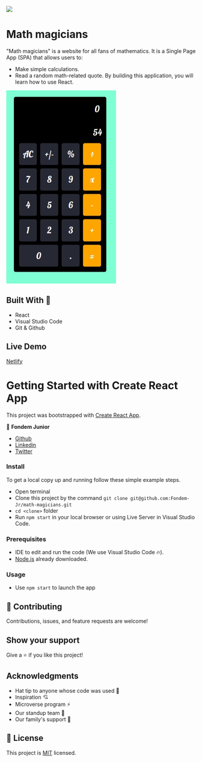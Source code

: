 ![](https://img.shields.io/badge/Microverse-blueviolet)

# Math magicians
"Math magicians" is a website for all fans of mathematics. It is a Single Page App (SPA) that allows users to:
- Make simple calculations.
- Read a random math-related quote.
By building this application, you will learn how to use React.

![screenshot](./src/components/assets/mathmagicians.jpeg)
## Built With 🔨

- React
- Visual Studio Code
- Git & Github
## Live Demo

[Netlify](https://confident-kilby-c02203.netlify.app/)
# Getting Started with Create React App

This project was bootstrapped with [Create React App](https://github.com/facebook/create-react-app).

👤 **Fondem Junior**

 - [Github](https://github.com/Fondem-Jr)
 - [Linkedin](https://www.linkedin.com/in/fondem-junior-57484744/)
 - [Twitter](https://twitter.com/OpportunistZeus)

### Install

To get a local copy up and running follow these simple example steps.
- Open terminal
- Clone this project by the command `git clone git@github.com:Fondem-Jr/math-magicians.git`
- `cd <clone>` folder
- Run `npm start` in your local browser or using Live Server in Visual Studio Code.

### Prerequisites

- IDE to edit and run the code (We use Visual Studio Code 🔥).
- [Node.js](https://nodejs.org/en/download/) already downloaded.

### Usage

- Use ```npm start``` to launch the app 

## 🤝 Contributing

Contributions, issues, and feature requests are welcome!

## Show your support

Give a ⭐️ if you like this project!


## Acknowledgments

- Hat tip to anyone whose code was used 🔰
- Inspiration 💘
- Microverse program ⚡
- Our standup team 🏹
- Our family's support 🙌

## 📝 License

This project is [MIT](https://opensource.org/licenses/MIT) licensed.
